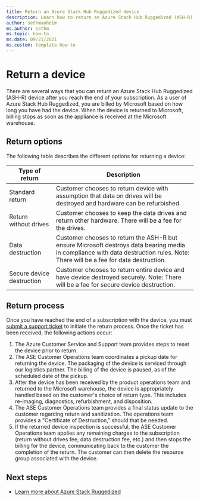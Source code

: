 ```yaml
---
title: Return an Azure Stack Hub Ruggedized device 
description: Learn how to return an Azure Stack Hub Ruggedized (ASH-R) device 
author: sethmanheim
ms.author: sethm
ms.topic: how-to 
ms.date: 09/21/2021
ms.custom: template-how-to
---
```



# Return a device

There are several ways that you can return an Azure Stack Hub Ruggedized (ASH-R) device after you reach the end of your subscription. As a user of Azure Stack Hub Ruggedized, you are billed by Microsoft based on how long you have had the device. When the device is returned to Microsoft, billing stops as soon as the appliance is received at the Microsoft warehouse.

## Return options

The following table describes the different options for returning a device:

| Type of return            | Description                                                                                                                                                                      |
|---------------------------|----------------------------------------------------------------------------------------------------------------------------------------------------------------------------------|
| Standard return           | Customer chooses to return device with assumption that data on drives will be destroyed and hardware can be refurbished.                                                         |
| Return without drives     | Customer chooses to keep the data drives and return other hardware. There will be a fee for the drives.                                                                          |
| Data destruction          | Customer chooses to return the ASH-R but ensure Microsoft destroys data bearing media in compliance with data destruction rules. Note: There will be a fee for data destruction. |
| Secure device destruction | Customer chooses to return entire device and have device destroyed securely. Note: There will be a fee for secure device destruction.                                            |

## Return process

Once you have reached the end of a subscription with the device, you must [submit a support ticket](../operator/azure-stack-help-and-support-overview.md?toc=%2Fazure-stack%2Fruggedized%2Ftoc.json&bc=%2Fazure-stack%2Fbreadcrumb%2Ftoc.json) to initiate the return process. Once the ticket has been received, the following actions occur:

1. The Azure Customer Service and Support team provides steps to reset the device prior to return.
2. The ASE Customer Operations team coordinates a pickup date for returning the device. The packaging of the device is serviced through our logistics partner. The billing of the device is paused, as of the scheduled date of the pickup.
3. After the device has been received by the product operations team and returned to the Microsoft warehouse, the device is appropriately handled based on the customer's choice of return type. This includes re-imaging, diagnostics, refurbishment, and disposition.
4. The ASE Customer Operations team provides a final status update to the customer regarding return and sanitization. The operations team provides a "Certificate of Destruction," should that be needed.
5. If the returned device inspection is successful, the ASE Customer Operations team applies any remaining charges to the subscription (return without drives fee, data destruction fee, etc.) and then stops the billing for the device, communicating back to the customer the completion of the return. The customer can then delete the resource group associated with the device.

## Next steps

- [Learn more about Azure Stack Ruggedized](ruggedized-overview.md)
